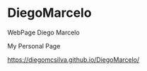 # DiegoMarcelo
WebPage Diego Marcelo

My Personal Page

https://diegomcsilva.github.io/DiegoMarcelo/
